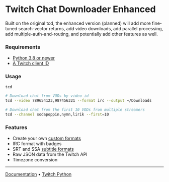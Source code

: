# Twitch Chat Downloader Enhanced

Built on the original tcd, the enhanced version (planned) will add more fine-tuned search-vector returns, add video downloads, add parallel processing, add multiple-auth-and-routing, and potentially add other features as well.

### Requirements

* [Python 3.8 or newer](https://www.python.org/downloads/)
* [A Twitch client ID](https://dev.twitch.tv/console/apps)

### Usage

```bash
tcd
```

```bash
# Download chat from VODs by video id
tcd --video 789654123,987456321 --format irc --output ~/Downloads
```

```bash
# Download chat from the first 10 VODs from multiple streamers
tcd --channel sodapoppin,nymn,lirik --first=10
```

### Features
- Create your own [custom formats](https://github.com/PetterKraabol/Twitch-Chat-Downloader/wiki/Custom-formats)
- IRC format with badges
- SRT and SSA [subtitle formats](https://github.com/PetterKraabol/Twitch-Chat-Downloader/wiki/Formats)
- Raw JSON data from the Twitch API
- Timezone conversion

---

[Documentation](https://github.com/PetterKraabol/Twitch-Chat-Downloader/wiki)
 • [Twitch Python](https://github.com/PetterKraabol/Twitch-Python)
